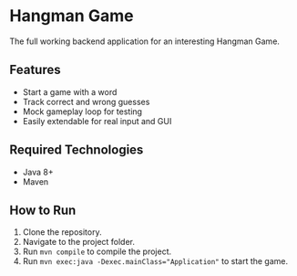 # Hangman Game

The full working backend application for an interesting Hangman Game.

## Features
- Start a game with a word
- Track correct and wrong guesses
- Mock gameplay loop for testing
- Easily extendable for real input and GUI

## Required Technologies
- Java 8+
- Maven

## How to Run
1. Clone the repository.
2. Navigate to the project folder.
3. Run `mvn compile` to compile the project.
4. Run `mvn exec:java -Dexec.mainClass="Application"` to start the game.
